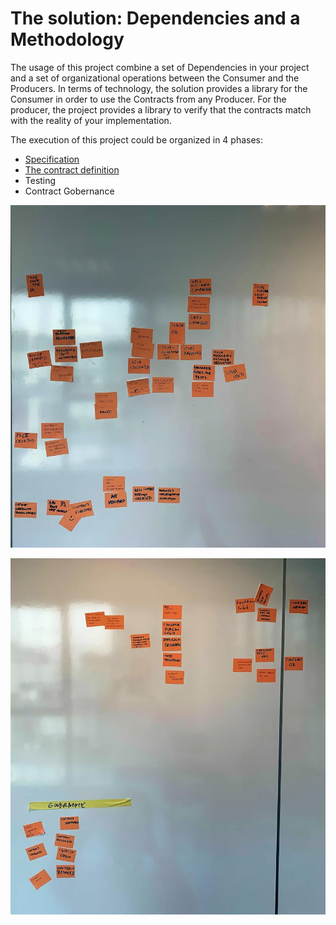 
# The solution: Dependencies and a Methodology

The usage of this project combine a set of Dependencies in your project and a set of organizational operations between the Consumer and the Producers. In terms of technology, the solution provides a library for the Consumer in order to use the Contracts from any Producer. For the producer, the project provides a library to verify that the contracts match with the reality of your implementation. 

The execution of this project could be organized in 4 phases:

- [Specification](specification.md)
- [The contract definition](the-contract-definition.md)
- Testing
- Contract Gobernance

![](3.jpg)

![](4.jpg)
